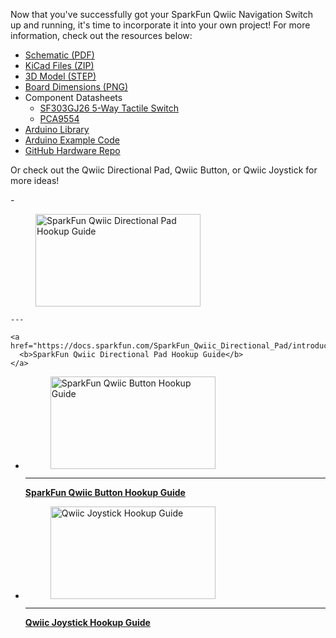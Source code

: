 Now that you've successfully got your SparkFun Qwiic Navigation Switch up and running, it's time to incorporate it into your own project! For more information, check out the resources below:

* [Schematic (PDF)](../assets/board_files/SparkFun_Qwiic_Navigation_Switch_v11_Schematic.pdf)
* [KiCad Files (ZIP)](../assets/board_files/SparkFun_Qwiic_Navigation_Switch_v11.zip)
* [3D Model (STEP)](../assets/3d_model/SparkFun_Qwiic_Navigation_3d_model.step)
* [Board Dimensions (PNG)](../assets/img/SparkFun_Qwiic_Navigation_Switch_Board_Dimensions.png)
* Component Datasheets
    * [SF303GJ26 5-Way Tactile Switch](../assets/component_documentation/SF303GJ26-3.pdf)
    * [PCA9554](../assets/component_documentation/pca9554.pdf)
* [Arduino Library](https://github.com/sparkfun/SparkFun_I2C_Expander_Arduino_Library)
* [Arduino Example Code](https://github.com/sparkfun/SparkFun_Qwiic_Navigation_Switch/tree/main/Firmware/)
* [GitHub Hardware Repo](https://github.com/sparkfun/SparkFun_Qwiic_Navigation_Switch)



Or check out the Qwiic Directional Pad, Qwiic Button, or Qwiic Joystick for more ideas!

<div class="grid cards col-4" markdown>
<!-- ----------WHITE SPACE BETWEEN GRID CARDS---------- -->
-   <a href="https://docs.sparkfun.com/SparkFun_Qwiic_Directional_Pad/introduction/">
      <figure markdown>
        <img src="https://cdn.sparkfun.com/r/600-600/assets/parts/2/7/9/6/9/26851-Qwiic-Directional-Pad-Feature.jpg" style="width:264px; height:148px; object-fit:contain;" alt="SparkFun Qwiic Directional Pad Hookup Guide">
      </figure>
    </a>

    ---

    <a href="https://docs.sparkfun.com/SparkFun_Qwiic_Directional_Pad/introduction/">
      <b>SparkFun Qwiic Directional Pad Hookup Guide</b>
    </a>
<!-- ----------WHITE SPACE BETWEEN GRID CARDS---------- -->
-   <a href="https://learn.sparkfun.com/tutorials/sparkfun-qwiic-button-hookup-guide">
      <figure markdown>
        <img src="https://cdn.sparkfun.com/assets/learn_tutorials/1/1/0/8/15932-SparkFun_Qwiic_Button_-_Red-01.jpg" style="width:264px; height:148px; object-fit:contain;" alt="SparkFun Qwiic Button Hookup Guide">
      </figure>
    </a>

    ---

    <a href="https://learn.sparkfun.com/tutorials/sparkfun-qwiic-button-hookup-guide">
      <b>SparkFun Qwiic Button Hookup Guide</b>
    </a>
<!-- ----------WHITE SPACE BETWEEN GRID CARDS---------- -->
-   <a href="https://learn.sparkfun.com/tutorials/qwiic-joystick-hookup-guide">
      <figure markdown>
        <img src="https://cdn.sparkfun.com/assets/learn_tutorials/8/4/7/Tutorial_Default.gif" style="width:264px; height:148px; object-fit:contain;" alt="Qwiic Joystick Hookup Guide">
      </figure>
    </a>

    ---

    <a href="https://learn.sparkfun.com/tutorials/qwiic-joystick-hookup-guide">
      <b>Qwiic Joystick Hookup Guide</b>
    </a>
<!-- ----------WHITE SPACE BETWEEN GRID CARDS---------- -->
</div>
